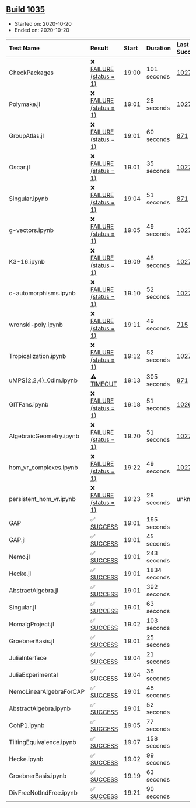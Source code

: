 ## [Build 1035](https://oscarci.mathematik.uni-kl.de/job/oscar-stable/1035/)

* Started on: 2020-10-20
* Ended on: 2020-10-20

| Test Name    | Result | Start | Duration | Last Success | First Failure |
|:-------------|:-------|:------|:---------|:-------------|:--------------|
| CheckPackages | ❌ [FAILURE (status = 1)](https://oscarci.mathematik.uni-kl.de/job/oscar-stable/1035/artifact/logs/build-1035/CheckPackages.log) | 19:00 | 101 seconds | [1027](https://oscarci.mathematik.uni-kl.de/job/oscar-stable/1027/) | [1028](https://oscarci.mathematik.uni-kl.de/job/oscar-stable/1028/) |
| Polymake.jl | ❌ [FAILURE (status = 1)](https://oscarci.mathematik.uni-kl.de/job/oscar-stable/1035/artifact/logs/build-1035/Polymake.jl.log) | 19:01 | 28 seconds | [1027](https://oscarci.mathematik.uni-kl.de/job/oscar-stable/1027/) | [1028](https://oscarci.mathematik.uni-kl.de/job/oscar-stable/1028/) |
| GroupAtlas.jl | ❌ [FAILURE (status = 1)](https://oscarci.mathematik.uni-kl.de/job/oscar-stable/1035/artifact/logs/build-1035/GroupAtlas.jl.log) | 19:01 | 60 seconds | [871](https://oscarci.mathematik.uni-kl.de/job/oscar-stable/871/) | [872](https://oscarci.mathematik.uni-kl.de/job/oscar-stable/872/) |
| Oscar.jl | ❌ [FAILURE (status = 1)](https://oscarci.mathematik.uni-kl.de/job/oscar-stable/1035/artifact/logs/build-1035/Oscar.jl.log) | 19:01 | 35 seconds | [1027](https://oscarci.mathematik.uni-kl.de/job/oscar-stable/1027/) | [1028](https://oscarci.mathematik.uni-kl.de/job/oscar-stable/1028/) |
| Singular.ipynb | ❌ [FAILURE (status = 1)](https://oscarci.mathematik.uni-kl.de/job/oscar-stable/1035/artifact/logs/build-1035/Singular.ipynb.log) | 19:04 | 51 seconds | [871](https://oscarci.mathematik.uni-kl.de/job/oscar-stable/871/) | [872](https://oscarci.mathematik.uni-kl.de/job/oscar-stable/872/) |
| g-vectors.ipynb | ❌ [FAILURE (status = 1)](https://oscarci.mathematik.uni-kl.de/job/oscar-stable/1035/artifact/logs/build-1035/g-vectors.ipynb.log) | 19:05 | 49 seconds | [1027](https://oscarci.mathematik.uni-kl.de/job/oscar-stable/1027/) | [1028](https://oscarci.mathematik.uni-kl.de/job/oscar-stable/1028/) |
| K3-16.ipynb | ❌ [FAILURE (status = 1)](https://oscarci.mathematik.uni-kl.de/job/oscar-stable/1035/artifact/logs/build-1035/K3-16.ipynb.log) | 19:09 | 48 seconds | [1027](https://oscarci.mathematik.uni-kl.de/job/oscar-stable/1027/) | [1028](https://oscarci.mathematik.uni-kl.de/job/oscar-stable/1028/) |
| c-automorphisms.ipynb | ❌ [FAILURE (status = 1)](https://oscarci.mathematik.uni-kl.de/job/oscar-stable/1035/artifact/logs/build-1035/c-automorphisms.ipynb.log) | 19:10 | 52 seconds | [1027](https://oscarci.mathematik.uni-kl.de/job/oscar-stable/1027/) | [1028](https://oscarci.mathematik.uni-kl.de/job/oscar-stable/1028/) |
| wronski-poly.ipynb | ❌ [FAILURE (status = 1)](https://oscarci.mathematik.uni-kl.de/job/oscar-stable/1035/artifact/logs/build-1035/wronski-poly.ipynb.log) | 19:11 | 49 seconds | [715](https://oscarci.mathematik.uni-kl.de/job/oscar-stable/715/) | [716](https://oscarci.mathematik.uni-kl.de/job/oscar-stable/716/) |
| Tropicalization.ipynb | ❌ [FAILURE (status = 1)](https://oscarci.mathematik.uni-kl.de/job/oscar-stable/1035/artifact/logs/build-1035/Tropicalization.ipynb.log) | 19:12 | 52 seconds | [1027](https://oscarci.mathematik.uni-kl.de/job/oscar-stable/1027/) | [1028](https://oscarci.mathematik.uni-kl.de/job/oscar-stable/1028/) |
| uMPS(2,2,4)_0dim.ipynb | ⚠ [TIMEOUT](https://oscarci.mathematik.uni-kl.de/job/oscar-stable/1035/artifact/logs/build-1035/uMPS-2-2-4-_0dim.ipynb.log) | 19:13 | 305 seconds | [871](https://oscarci.mathematik.uni-kl.de/job/oscar-stable/871/) | [872](https://oscarci.mathematik.uni-kl.de/job/oscar-stable/872/) |
| GITFans.ipynb | ❌ [FAILURE (status = 1)](https://oscarci.mathematik.uni-kl.de/job/oscar-stable/1035/artifact/logs/build-1035/GITFans.ipynb.log) | 19:18 | 51 seconds | [1026](https://oscarci.mathematik.uni-kl.de/job/oscar-stable/1026/) | [1027](https://oscarci.mathematik.uni-kl.de/job/oscar-stable/1027/) |
| AlgebraicGeometry.ipynb | ❌ [FAILURE (status = 1)](https://oscarci.mathematik.uni-kl.de/job/oscar-stable/1035/artifact/logs/build-1035/AlgebraicGeometry.ipynb.log) | 19:20 | 51 seconds | [1027](https://oscarci.mathematik.uni-kl.de/job/oscar-stable/1027/) | [1028](https://oscarci.mathematik.uni-kl.de/job/oscar-stable/1028/) |
| hom_vr_complexes.ipynb | ❌ [FAILURE (status = 1)](https://oscarci.mathematik.uni-kl.de/job/oscar-stable/1035/artifact/logs/build-1035/hom_vr_complexes.ipynb.log) | 19:22 | 49 seconds | [1027](https://oscarci.mathematik.uni-kl.de/job/oscar-stable/1027/) | [1028](https://oscarci.mathematik.uni-kl.de/job/oscar-stable/1028/) |
| persistent_hom_vr.ipynb | ❌ [FAILURE (status = 1)](https://oscarci.mathematik.uni-kl.de/job/oscar-stable/1035/artifact/logs/build-1035/persistent_hom_vr.ipynb.log) | 19:23 | 28 seconds | unknown | unknown |
| GAP | ✅ [SUCCESS](https://oscarci.mathematik.uni-kl.de/job/oscar-stable/1035/artifact/logs/build-1035/GAP.log) | 19:01 | 165 seconds |  |  |
| GAP.jl | ✅ [SUCCESS](https://oscarci.mathematik.uni-kl.de/job/oscar-stable/1035/artifact/logs/build-1035/GAP.jl.log) | 19:01 | 45 seconds |  |  |
| Nemo.jl | ✅ [SUCCESS](https://oscarci.mathematik.uni-kl.de/job/oscar-stable/1035/artifact/logs/build-1035/Nemo.jl.log) | 19:01 | 243 seconds |  |  |
| Hecke.jl | ✅ [SUCCESS](https://oscarci.mathematik.uni-kl.de/job/oscar-stable/1035/artifact/logs/build-1035/Hecke.jl.log) | 19:01 | 1834 seconds |  |  |
| AbstractAlgebra.jl | ✅ [SUCCESS](https://oscarci.mathematik.uni-kl.de/job/oscar-stable/1035/artifact/logs/build-1035/AbstractAlgebra.jl.log) | 19:01 | 392 seconds |  |  |
| Singular.jl | ✅ [SUCCESS](https://oscarci.mathematik.uni-kl.de/job/oscar-stable/1035/artifact/logs/build-1035/Singular.jl.log) | 19:01 | 63 seconds |  |  |
| HomalgProject.jl | ✅ [SUCCESS](https://oscarci.mathematik.uni-kl.de/job/oscar-stable/1035/artifact/logs/build-1035/HomalgProject.jl.log) | 19:02 | 103 seconds |  |  |
| GroebnerBasis.jl | ✅ [SUCCESS](https://oscarci.mathematik.uni-kl.de/job/oscar-stable/1035/artifact/logs/build-1035/GroebnerBasis.jl.log) | 19:01 | 25 seconds |  |  |
| JuliaInterface | ✅ [SUCCESS](https://oscarci.mathematik.uni-kl.de/job/oscar-stable/1035/artifact/logs/build-1035/JuliaInterface.log) | 19:04 | 21 seconds |  |  |
| JuliaExperimental | ✅ [SUCCESS](https://oscarci.mathematik.uni-kl.de/job/oscar-stable/1035/artifact/logs/build-1035/JuliaExperimental.log) | 19:04 | 38 seconds |  |  |
| NemoLinearAlgebraForCAP | ✅ [SUCCESS](https://oscarci.mathematik.uni-kl.de/job/oscar-stable/1035/artifact/logs/build-1035/NemoLinearAlgebraForCAP.log) | 19:01 | 48 seconds |  |  |
| AbstractAlgebra.ipynb | ✅ [SUCCESS](https://oscarci.mathematik.uni-kl.de/job/oscar-stable/1035/artifact/logs/build-1035/AbstractAlgebra.ipynb.log) | 19:01 | 52 seconds |  |  |
| CohP1.ipynb | ✅ [SUCCESS](https://oscarci.mathematik.uni-kl.de/job/oscar-stable/1035/artifact/logs/build-1035/CohP1.ipynb.log) | 19:05 | 77 seconds |  |  |
| TiltingEquivalence.ipynb | ✅ [SUCCESS](https://oscarci.mathematik.uni-kl.de/job/oscar-stable/1035/artifact/logs/build-1035/TiltingEquivalence.ipynb.log) | 19:07 | 158 seconds |  |  |
| Hecke.ipynb | ✅ [SUCCESS](https://oscarci.mathematik.uni-kl.de/job/oscar-stable/1035/artifact/logs/build-1035/Hecke.ipynb.log) | 19:02 | 99 seconds |  |  |
| GroebnerBasis.ipynb | ✅ [SUCCESS](https://oscarci.mathematik.uni-kl.de/job/oscar-stable/1035/artifact/logs/build-1035/GroebnerBasis.ipynb.log) | 19:19 | 63 seconds |  |  |
| DivFreeNotIndFree.ipynb | ✅ [SUCCESS](https://oscarci.mathematik.uni-kl.de/job/oscar-stable/1035/artifact/logs/build-1035/DivFreeNotIndFree.ipynb.log) | 19:21 | 90 seconds |  |  |
